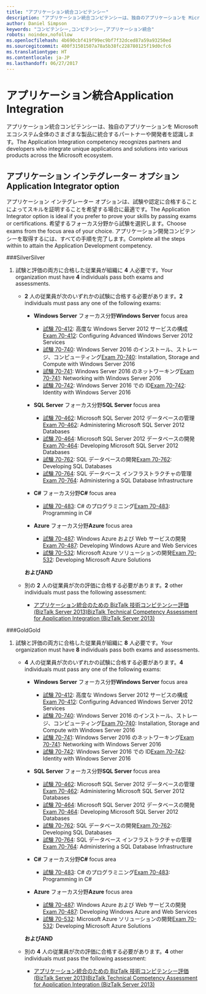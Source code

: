 ```yaml
---
title: "アプリケーション統合コンピテンシー"
description: "アプリケーション統合コンピテンシーは、独自のアプリケーションを Microsoft エコシステム全体のさまざまな製品に統合するパートナーや開発者を認識します。"
author: Daniel Simpson
keywords: "コンピテンシー,コンピテンシー,アプリケーション統合"
robots: noindex,nofollow
ms.openlocfilehash: 4b690cbf419f99ec9bf7f32dced87a59a93250ed
ms.sourcegitcommit: 400f31501507a78a5b38fc228780125f19d0cfc6
ms.translationtype: HT
ms.contentlocale: ja-JP
ms.lasthandoff: 06/27/2017
---
```

# <a name="application-integration"></a><span data-ttu-id="f1c80-104">アプリケーション統合</span><span class="sxs-lookup"><span data-stu-id="f1c80-104">Application Integration</span></span> 
<span data-ttu-id="f1c80-105">アプリケーション統合コンピテンシーは、独自のアプリケーションを Microsoft エコシステム全体のさまざまな製品に統合するパートナーや開発者を認識します。</span><span class="sxs-lookup"><span data-stu-id="f1c80-105">The Application Integration competency recognizes partners and developers who integrate unique applications and solutions into various products across the Microsoft ecosystem.</span></span> 

## <a name="application-integrator-option"></a><span data-ttu-id="f1c80-106">アプリケーション インテグレーター オプション</span><span class="sxs-lookup"><span data-stu-id="f1c80-106">Application Integrator option</span></span>

<span data-ttu-id="f1c80-107">アプリケーション インテグレーター オプションは、試験や認定に合格することによってスキルを証明することを希望する場合に最適です。</span><span class="sxs-lookup"><span data-stu-id="f1c80-107">The Application Integrator option is ideal if you prefer to prove your skills by passing exams or certifications.</span></span> <span data-ttu-id="f1c80-108">希望するフォーカス分野から試験を選択します。</span><span class="sxs-lookup"><span data-stu-id="f1c80-108">Choose exams from the focus area of your choice.</span></span> <span data-ttu-id="f1c80-109">アプリケーション開発コンピテンシーを取得するには、すべての手順を完了します。</span><span class="sxs-lookup"><span data-stu-id="f1c80-109">Complete all the steps within to attain the Application Development competency.</span></span>

###<a name="silver"></a><span data-ttu-id="f1c80-110">Silver</span><span class="sxs-lookup"><span data-stu-id="f1c80-110">Silver</span></span>
1. <span data-ttu-id="f1c80-111">試験と評価の両方に合格した従業員が組織に **4** 人必要です。</span><span class="sxs-lookup"><span data-stu-id="f1c80-111">Your organization must have **4** individuals pass both exams and assessments.</span></span>

    - <span data-ttu-id="f1c80-112">**2** 人の従業員が次のいずれかの試験に合格する必要があります。</span><span class="sxs-lookup"><span data-stu-id="f1c80-112">**2** individuals must pass any one of the following exams:</span></span>

        - <span data-ttu-id="f1c80-113">**Windows Server** フォーカス分野</span><span class="sxs-lookup"><span data-stu-id="f1c80-113">**Windows Server** focus area</span></span>
            - <span data-ttu-id="f1c80-114">[試験 70-412](https://www.microsoft.com/en-us/learning/exam-70-412.aspx): 高度な Windows Server 2012 サービスの構成</span><span class="sxs-lookup"><span data-stu-id="f1c80-114">[Exam 70-412](https://www.microsoft.com/en-us/learning/exam-70-412.aspx): Configuring Advanced Windows Server 2012 Services</span></span>
            - <span data-ttu-id="f1c80-115">[試験 70-740](https://www.microsoft.com/en-us/learning/exam-70-740.aspx): Windows Server 2016 のインストール、ストレージ、コンピューティング</span><span class="sxs-lookup"><span data-stu-id="f1c80-115">[Exam 70-740](https://www.microsoft.com/en-us/learning/exam-70-740.aspx): Installation, Storage and Compute with Windows Server 2016</span></span>
            - <span data-ttu-id="f1c80-116">[試験 70-741](https://www.microsoft.com/en-us/learning/exam-70-741.aspx): Windows Server 2016 のネットワーキング</span><span class="sxs-lookup"><span data-stu-id="f1c80-116">[Exam 70-741](https://www.microsoft.com/en-us/learning/exam-70-741.aspx): Networking with Windows Server 2016</span></span>
            - <span data-ttu-id="f1c80-117">[試験 70-742](https://www.microsoft.com/en-us/learning/exam-70-742.aspx): Windows Server 2016 での ID</span><span class="sxs-lookup"><span data-stu-id="f1c80-117">[Exam 70-742](https://www.microsoft.com/en-us/learning/exam-70-742.aspx): Identity with Windows Server 2016</span></span>

        - <span data-ttu-id="f1c80-118">**SQL Server** フォーカス分野</span><span class="sxs-lookup"><span data-stu-id="f1c80-118">**SQL Server** focus area</span></span>

            - <span data-ttu-id="f1c80-119">[試験 70-462](https://www.microsoft.com/en-us/learning/exam-70-462.aspx): Microsoft SQL Server 2012 データベースの管理</span><span class="sxs-lookup"><span data-stu-id="f1c80-119">[Exam 70-462](https://www.microsoft.com/en-us/learning/exam-70-462.aspx): Administering Microsoft SQL Server 2012 Databases</span></span>
            - <span data-ttu-id="f1c80-120">[試験 70-464](https://www.microsoft.com/en-us/learning/exam-70-464.aspx): Microsoft SQL Server 2012 データベースの開発</span><span class="sxs-lookup"><span data-stu-id="f1c80-120">[Exam 70-464](https://www.microsoft.com/en-us/learning/exam-70-464.aspx): Developing Microsoft SQL Server 2012 Databases</span></span>
            - <span data-ttu-id="f1c80-121">[試験 70-762](https://www.microsoft.com/en-us/learning/exam-70-762.aspx): SQL データベースの開発</span><span class="sxs-lookup"><span data-stu-id="f1c80-121">[Exam 70-762](https://www.microsoft.com/en-us/learning/exam-70-762.aspx): Developing SQL Databases</span></span>
            - <span data-ttu-id="f1c80-122">[試験 70-764](https://www.microsoft.com/en-us/learning/exam-70-764.aspx): SQL データベース インフラストラクチャの管理</span><span class="sxs-lookup"><span data-stu-id="f1c80-122">[Exam 70-764](https://www.microsoft.com/en-us/learning/exam-70-764.aspx): Administering a SQL Database Infrastructure</span></span>

        - <span data-ttu-id="f1c80-123">**C#** フォーカス分野</span><span class="sxs-lookup"><span data-stu-id="f1c80-123">**C#** focus area</span></span> 

            - <span data-ttu-id="f1c80-124">[試験 70-483](https://www.microsoft.com/en-us/learning/exam-70-483.aspx): C# のプログラミニング</span><span class="sxs-lookup"><span data-stu-id="f1c80-124">[Exam 70-483](https://www.microsoft.com/en-us/learning/exam-70-483.aspx): Programming in C#</span></span>

        - <span data-ttu-id="f1c80-125">**Azure** フォーカス分野</span><span class="sxs-lookup"><span data-stu-id="f1c80-125">**Azure** focus area</span></span>

            - <span data-ttu-id="f1c80-126">[試験 70-487](https://www.microsoft.com/en-us/learning/exam-70-487.aspx): Windows Azure および Web サービスの開発</span><span class="sxs-lookup"><span data-stu-id="f1c80-126">[Exam 70-487](https://www.microsoft.com/en-us/learning/exam-70-487.aspx): Developing Windows Azure and Web Services</span></span>
            - <span data-ttu-id="f1c80-127">[試験 70-532](https://www.microsoft.com/en-us/learning/exam-70-532.aspx): Microsoft Azure ソリューションの開発</span><span class="sxs-lookup"><span data-stu-id="f1c80-127">[Exam 70-532](https://www.microsoft.com/en-us/learning/exam-70-532.aspx): Developing Microsoft Azure Solutions</span></span>

        **<span data-ttu-id="f1c80-128">および</span><span class="sxs-lookup"><span data-stu-id="f1c80-128">AND</span></span>**

    - <span data-ttu-id="f1c80-129">別の **2** 人の従業員が次の評価に合格する必要があります。</span><span class="sxs-lookup"><span data-stu-id="f1c80-129">**2** other individuals must pass the following assessment:</span></span>

        - [<span data-ttu-id="f1c80-130">アプリケーション統合のための BizTalk 技術コンピテンシー評価 (BizTalk Server 2013)</span><span class="sxs-lookup"><span data-stu-id="f1c80-130">BizTalk Technical Competency Assessment for Application Integration (BizTalk Server 2013)</span></span>](https://partneruniversity.microsoft.com/?whr=uri:MicrosoftAccount&courseId=12286&scoId=Id3XwITSB_2805299993)

###<a name="gold"></a><span data-ttu-id="f1c80-131">Gold</span><span class="sxs-lookup"><span data-stu-id="f1c80-131">Gold</span></span>
1. <span data-ttu-id="f1c80-132">試験と評価の両方に合格した従業員が組織に **8** 人必要です。</span><span class="sxs-lookup"><span data-stu-id="f1c80-132">Your organization must have **8** individuals pass both exams and assessments.</span></span>

    - <span data-ttu-id="f1c80-133">**4** 人の従業員が次のいずれかの試験に合格する必要があります。</span><span class="sxs-lookup"><span data-stu-id="f1c80-133">**4** individuals must pass any one of the following exams:</span></span>

        - <span data-ttu-id="f1c80-134">**Windows Server** フォーカス分野</span><span class="sxs-lookup"><span data-stu-id="f1c80-134">**Windows Server** focus area</span></span>

            - <span data-ttu-id="f1c80-135">[試験 70-412](https://www.microsoft.com/en-us/learning/exam-70-412.aspx): 高度な Windows Server 2012 サービスの構成</span><span class="sxs-lookup"><span data-stu-id="f1c80-135">[Exam 70-412](https://www.microsoft.com/en-us/learning/exam-70-412.aspx): Configuring Advanced Windows Server 2012 Services</span></span>
            - <span data-ttu-id="f1c80-136">[試験 70-740](https://www.microsoft.com/en-us/learning/exam-70-740.aspx): Windows Server 2016 のインストール、ストレージ、コンピューティング</span><span class="sxs-lookup"><span data-stu-id="f1c80-136">[Exam 70-740](https://www.microsoft.com/en-us/learning/exam-70-740.aspx): Installation, Storage and Compute with Windows Server 2016</span></span>
            - <span data-ttu-id="f1c80-137">[試験 70-741](https://www.microsoft.com/en-us/learning/exam-70-741.aspx): Windows Server 2016 のネットワーキング</span><span class="sxs-lookup"><span data-stu-id="f1c80-137">[Exam 70-741](https://www.microsoft.com/en-us/learning/exam-70-741.aspx): Networking with Windows Server 2016</span></span>
            - <span data-ttu-id="f1c80-138">[試験 70-742](https://www.microsoft.com/en-us/learning/exam-70-742.aspx): Windows Server 2016 での ID</span><span class="sxs-lookup"><span data-stu-id="f1c80-138">[Exam 70-742](https://www.microsoft.com/en-us/learning/exam-70-742.aspx): Identity with Windows Server 2016</span></span>

        - <span data-ttu-id="f1c80-139">**SQL Server** フォーカス分野</span><span class="sxs-lookup"><span data-stu-id="f1c80-139">**SQL Server** focus area</span></span>

            - <span data-ttu-id="f1c80-140">[試験 70-462](https://www.microsoft.com/en-us/learning/exam-70-462.aspx): Microsoft SQL Server 2012 データベースの管理</span><span class="sxs-lookup"><span data-stu-id="f1c80-140">[Exam 70-462](https://www.microsoft.com/en-us/learning/exam-70-462.aspx): Administering Microsoft SQL Server 2012 Databases</span></span>
            - <span data-ttu-id="f1c80-141">[試験 70-464](https://www.microsoft.com/en-us/learning/exam-70-464.aspx): Microsoft SQL Server 2012 データベースの開発</span><span class="sxs-lookup"><span data-stu-id="f1c80-141">[Exam 70-464](https://www.microsoft.com/en-us/learning/exam-70-464.aspx): Developing Microsoft SQL Server 2012 Databases</span></span>
            - <span data-ttu-id="f1c80-142">[試験 70-762](https://www.microsoft.com/en-us/learning/exam-70-762.aspx): SQL データベースの開発</span><span class="sxs-lookup"><span data-stu-id="f1c80-142">[Exam 70-762](https://www.microsoft.com/en-us/learning/exam-70-762.aspx): Developing SQL Databases</span></span>
            - <span data-ttu-id="f1c80-143">[試験 70-764](https://www.microsoft.com/en-us/learning/exam-70-764.aspx): SQL データベース インフラストラクチャの管理</span><span class="sxs-lookup"><span data-stu-id="f1c80-143">[Exam 70-764](https://www.microsoft.com/en-us/learning/exam-70-764.aspx): Administering a SQL Database Infrastructure</span></span>

        - <span data-ttu-id="f1c80-144">**C#** フォーカス分野</span><span class="sxs-lookup"><span data-stu-id="f1c80-144">**C#** focus area</span></span> 

            - <span data-ttu-id="f1c80-145">[試験 70-483](https://www.microsoft.com/en-us/learning/exam-70-483.aspx): C# のプログラミニング</span><span class="sxs-lookup"><span data-stu-id="f1c80-145">[Exam 70-483](https://www.microsoft.com/en-us/learning/exam-70-483.aspx): Programming in C#</span></span>

        - <span data-ttu-id="f1c80-146">**Azure** フォーカス分野</span><span class="sxs-lookup"><span data-stu-id="f1c80-146">**Azure** focus area</span></span>

            - <span data-ttu-id="f1c80-147">[試験 70-487](https://www.microsoft.com/en-us/learning/exam-70-487.aspx): Windows Azure および Web サービスの開発</span><span class="sxs-lookup"><span data-stu-id="f1c80-147">[Exam 70-487](https://www.microsoft.com/en-us/learning/exam-70-487.aspx): Developing Windows Azure and Web Services</span></span>
            - <span data-ttu-id="f1c80-148">[試験 70-532](https://www.microsoft.com/en-us/learning/exam-70-532.aspx): Microsoft Azure ソリューションの開発</span><span class="sxs-lookup"><span data-stu-id="f1c80-148">[Exam 70-532](https://www.microsoft.com/en-us/learning/exam-70-532.aspx): Developing Microsoft Azure Solutions</span></span>

        **<span data-ttu-id="f1c80-149">および</span><span class="sxs-lookup"><span data-stu-id="f1c80-149">AND</span></span>**

    - <span data-ttu-id="f1c80-150">別の **4** 人の従業員が次の評価に合格する必要があります。</span><span class="sxs-lookup"><span data-stu-id="f1c80-150">**4** other individuals must pass the following assessment:</span></span>

        - [<span data-ttu-id="f1c80-151">アプリケーション統合のための BizTalk 技術コンピテンシー評価 (BizTalk Server 2013)</span><span class="sxs-lookup"><span data-stu-id="f1c80-151">BizTalk Technical Competency Assessment for Application Integration (BizTalk Server 2013)</span></span>](https://partneruniversity.microsoft.com/?whr=uri:MicrosoftAccount&courseId=12286&scoId=Id3XwITSB_2805299993)

